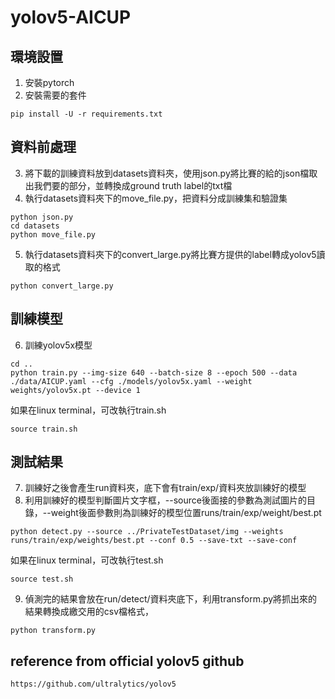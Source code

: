 # yolov5-AICUP

## 環境設置
1. 安裝pytorch
2. 安裝需要的套件
```
pip install -U -r requirements.txt
```

## 資料前處理
3. 將下載的訓練資料放到datasets資料夾，使用json.py將比賽的給的json檔取出我們要的部分，並轉換成ground truth label的txt檔
4. 執行datasets資料夾下的move_file.py，把資料分成訓練集和驗證集
```
python json.py
cd datasets
python move_file.py
```
5. 執行datasets資料夾下的convert_large.py將比賽方提供的label轉成yolov5讀取的格式
```
python convert_large.py
```
## 訓練模型
6. 訓練yolov5x模型
```
cd ..
python train.py --img-size 640 --batch-size 8 --epoch 500 --data ./data/AICUP.yaml --cfg ./models/yolov5x.yaml --weight weights/yolov5x.pt --device 1

```
如果在linux terminal，可改執行train.sh
```
source train.sh
```
## 測試結果
7. 訓練好之後會產生run資料夾，底下會有train/exp/資料夾放訓練好的模型
8. 利用訓練好的模型判斷圖片文字框，--source後面接的參數為測試圖片的目錄，--weight後面參數則為訓練好的模型位置runs/train/exp/weight/best.pt
```
python detect.py --source ../PrivateTestDataset/img --weights runs/train/exp/weights/best.pt --conf 0.5 --save-txt --save-conf
```
如果在linux terminal，可改執行test.sh
```
source test.sh
```
9. 偵測完的結果會放在run/detect/資料夾底下，利用transform.py將抓出來的結果轉換成繳交用的csv檔格式，
```
python transform.py
```
## reference from official yolov5 github
```
https://github.com/ultralytics/yolov5
```
